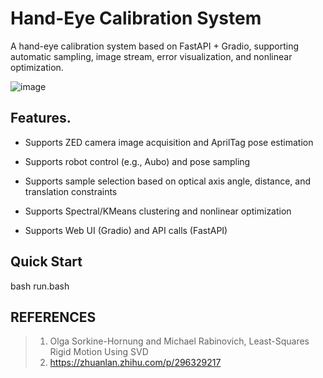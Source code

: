 # Hand-Eye Calibration System

A hand-eye calibration system based on FastAPI + Gradio, supporting automatic sampling, image stream, error visualization, and nonlinear optimization.

![image](https://github.com/user-attachments/assets/cc3d590d-5645-4e40-9039-497676add318)




## Features.

   - Supports ZED camera image acquisition and AprilTag pose estimation

   - Supports robot control (e.g., Aubo) and pose sampling

   - Supports sample selection based on optical axis angle, distance, and translation constraints

   - Supports Spectral/KMeans clustering and nonlinear optimization

   - Supports Web UI (Gradio) and API calls (FastAPI)

## Quick Start

bash run.bash

## REFERENCES
> 1. Olga Sorkine-Hornung and Michael Rabinovich, Least-Squares Rigid Motion Using SVD
> 2. https://zhuanlan.zhihu.com/p/296329217

